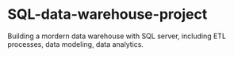 # SQL-data-warehouse-project
Building a mordern data warehouse with SQL server, including ETL processes, data modeling, data analytics.
